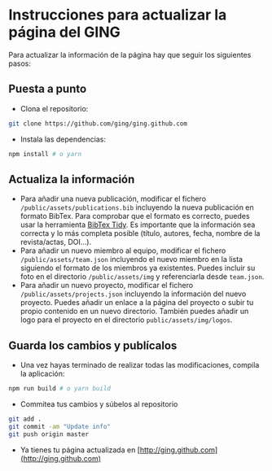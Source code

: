 # Instrucciones para actualizar la página del GING 
Para actualizar la información de la página hay que seguir los siguientes pasos:

## Puesta a punto
  * Clona el repositorio:
   ```bash
   git clone https://github.com/ging/ging.github.com
   ```
  * Instala las dependencias:
   ```bash
   npm install # o yarn 
   ```
 ## Actualiza la información
  * Para añadir una nueva publicación, modificar el fichero `/public/assets/publications.bib` incluyendo la nueva publicación en formato BibTex. Para comprobar que el formato es correcto, puedes usar la herramienta [BibTex Tidy](https://flamingtempura.github.io/bibtex-tidy/). Es importante que la información sea correcta y lo más completa posible (título, autores, fecha, nombre de la revista/actas, DOI...).
  * Para añadir un nuevo miembro al equipo, modificar el fichero `/public/assets/team.json` incluyendo el nuevo miembro en la lista siguiendo el formato de los miembros ya existentes. Puedes incluir su foto en el directorio `/public/assets/img` y referenciarla desde `team.json`.
  * Para añadir un nuevo proyecto, modificar el fichero `/public/assets/projects.json` incluyendo la información del nuevo proyecto. Puedes añadir un enlace a la página del proyecto o subir tu propio contenido en un nuevo directorio. También puedes añadir un logo para el proyecto en el directorio `public/assets/img/logos`.
 
 ## Guarda los cambios y publícalos
  * Una vez hayas terminado de realizar todas las modificaciones, compila la aplicación:
  ```bash
  npm run build # o yarn build
  ```
  * Commitea tus cambios y súbelos al repositorio
  ```bash
  git add .
  git commit -am "Update info"
  git push origin master
  ```
  * Ya tienes tu página actualizada en [http://ging.github.com](http://ging.github.com)

